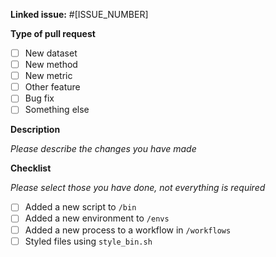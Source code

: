 **Linked issue:** #[ISSUE_NUMBER]

**Type of pull request**

- [ ] New dataset
- [ ] New method
- [ ] New metric
- [ ] Other feature
- [ ] Bug fix
- [ ] Something else

**Description**

_Please describe the changes you have made_

**Checklist**

_Please select those you have done, not everything is required_

- [ ] Added a new script to `/bin`
- [ ] Added a new environment to `/envs`
- [ ] Added a new process to a workflow in `/workflows`
- [ ] Styled files using `style_bin.sh`
